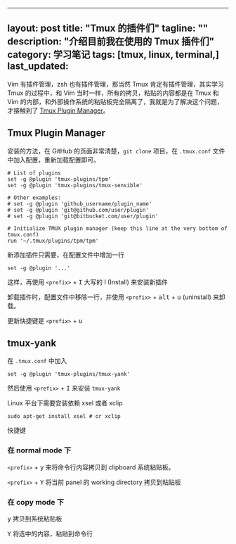 ---
layout: post
title: "Tmux 的插件们"
tagline: ""
description: "介绍目前我在使用的 Tmux 插件们"
category: 学习笔记
tags: [tmux, linux, terminal,]
last_updated: 
--

Vim 有插件管理，zsh 也有插件管理，那当然 Tmux 肯定有插件管理，其实学习 Tmux 的过程中，和 Vim 当时一样，所有的拷贝，粘贴的内容都是在 Tmux 和 Vim 的内部，和外部操作系统的粘贴板完全隔离了，我就是为了解决这个问题，才接触到了 [Tmux Plugin Manager](https://github.com/tmux-plugins/tpm)。


## Tmux Plugin Manager
安装的方法，在 GitHub 的页面非常清楚，`git clone` 项目，在 `.tmux.conf` 文件中加入配置，重新加载配置即可。

    # List of plugins
    set -g @plugin 'tmux-plugins/tpm'
    set -g @plugin 'tmux-plugins/tmux-sensible'
    
    # Other examples:
    # set -g @plugin 'github_username/plugin_name'
    # set -g @plugin 'git@github.com/user/plugin'
    # set -g @plugin 'git@bitbucket.com/user/plugin'
    
    # Initialize TMUX plugin manager (keep this line at the very bottom of tmux.conf)
    run '~/.tmux/plugins/tpm/tpm'

新添加插件只需要，在配置文件中增加一行

    set -g @plugin '...'

这样，再使用 `<prefix>` + <kbd>I</kbd> 大写的 I (Install) 来安装新插件

卸载插件时，配置文件中移除一行，并使用 `<prefix>` + <kbd>alt</kbd> + <kbd>u</kbd> (uninstall) 来卸载。

更新快捷键是 `<prefix>` + <kbd>u</kbd> 


## tmux-yank

在 `.tmux.conf` 中加入

    set -g @plugin 'tmux-plugins/tmux-yank'

然后使用 `<prefix>` + <kbd>I</kbd> 来安装 `tmux-yank` 

Linux 平台下需要安装依赖 xsel 或者 xclip

    sudo apt-get install xsel # or xclip

快捷键

### 在 normal mode 下

`<prefix>` + <kbd>y</kbd> 来将命令行内容拷贝到 clipboard 系统粘贴板。

`<prefix>` + <kbd>Y</kbd> 将当前 panel 的 working directory 拷贝到粘贴板

### 在 copy mode 下

<kbd>y</kbd> 拷贝到系统粘贴板

<kbd>Y</kbd> 将选中的内容，粘贴到命令行
